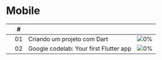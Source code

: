 # Mobile

|  | # |  |  |
|:---:|:---:|:---|:---:|
|  | 01 | Criando um projeto com Dart | ![0%](https://geps.dev/progress/0) |
|  | 02 | Google codelab: Your first Flutter app | ![0%](https://geps.dev/progress/0) |